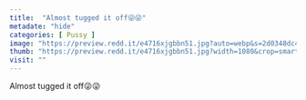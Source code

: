 ```yaml
---
title:  "Almost tugged it off😜😜"
metadate: "hide"
categories: [ Pussy ]
image: "https://preview.redd.it/e4716xjgbbn51.jpg?auto=webp&s=2d0348dc48bc2065af69bb6f5d98268f38c2c577"
thumb: "https://preview.redd.it/e4716xjgbbn51.jpg?width=1080&crop=smart&auto=webp&s=0046bd0ced1fbcea8d7ed5c6cc792d87724c0736"
visit: ""
---
```

Almost tugged it off😜😜
